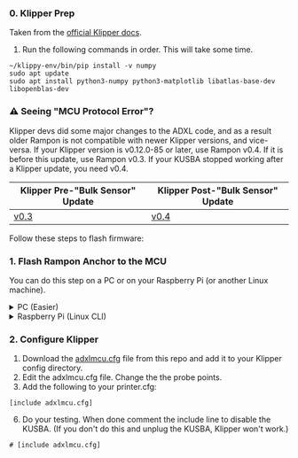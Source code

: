 ### 0. Klipper Prep
Taken from the [official Klipper docs](https://www.klipper3d.org/Measuring_Resonances.html#software-installation).
1. Run the following commands in order. This will take some time.
```
~/klippy-env/bin/pip install -v numpy
sudo apt update
sudo apt install python3-numpy python3-matplotlib libatlas-base-dev libopenblas-dev
```


### :warning: Seeing "MCU Protocol Error"?
Klipper devs did some major changes to the ADXL code, and as a result older Rampon is not compatible with newer Klipper versions, and vice-versa.
If your Klipper version is v0.12.0-85 or later, use Rampon v0.4. If it is before this update, use Rampon v0.3. If your KUSBA stopped working after a Klipper update, you need v0.4.

|Klipper Pre-"Bulk Sensor" Update|Klipper Post-"Bulk Sensor" Update|
|---|---|
|[v0.3](https://github.com/rogerlz/rampon_anchor/releases/download/v0.3.0/rampon_anchor_kusba.uf2)|[v0.4](https://github.com/rogerlz/rampon_anchor/releases/download/v0.4.0/rampon_anchor_kusba.uf2)|

Follow these steps to flash firmware:

### 1. Flash Rampon Anchor to the MCU

You can do this step on a PC or on your Raspberry Pi (or another Linux machine).
<details>
  <summary>PC (Easier)</summary>

1. Download the Rampon Anchor Firmware from its [GitHub repo](https://github.com/rogerlz/rampon_anchor).

|Klipper Pre-"Bulk Sensor" Update|Klipper Post-"Bulk Sensor" Update|
|---|---|
|[v0.3](https://github.com/rogerlz/rampon_anchor/releases/download/v0.3.0/rampon_anchor_kusba.uf2)|[v0.4](https://github.com/rogerlz/rampon_anchor/releases/download/v0.4.0/rampon_anchor_kusba.uf2)|

2. Connect the KUSBA to your PC while holding down the button on the KUSBA. A new drive will be connected, open if it isn't opened automatically.
3. Drag & drop the downloaded .UF2 file. KUSBA will disconnect and the window will close on its own. Your KUSBA is ready.
</details>
<details>
  <summary>Raspberry Pi (Linux CLI)</summary>

  1. Connect the KUSBA to your Raspbery Pi while holding down the button on the KUSBA.
  2. SSH into your Raspberry Pi.
  3. Download the Rampon Anchor Firmware from its [GitHub repo](https://github.com/rogerlz/rampon_anchor).
  ```
  sudo wget https://github.com/rogerlz/rampon_anchor/releases/download/v0.4.0/rampon_anchor_kusba.uf2
  ```
  4. Find the storage location of the KUSBA. This will usually be sda1. Use this command one time with the KUSBA unplugged and one time with KUSBA plugged in (while holding down the button on the KUSBA) to verify. `ls /dev/`
  5. Flash the firmware.
  ```
  sudo mount /dev/sda1 /mnt
  sudo cp rampon_anchor_kusba.uf2 /mnt
  sudo umount /mnt
  ```
</details>

### 2. Configure Klipper
1. Download the [adxlmcu.cfg](../Firmware/v2-Rampon/adxlmcu.cfg) file from this repo and add it to your Klipper config directory.
4. Edit the adxlmcu.cfg file. Change the the probe points.
5. Add the following to your printer.cfg:
```
[include adxlmcu.cfg]
```
6. Do your testing. When done comment the include line to disable the KUSBA. (If you don't do this and unplug the KUSBA, Klipper won't work.)
```
# [include adxlmcu.cfg]
```
